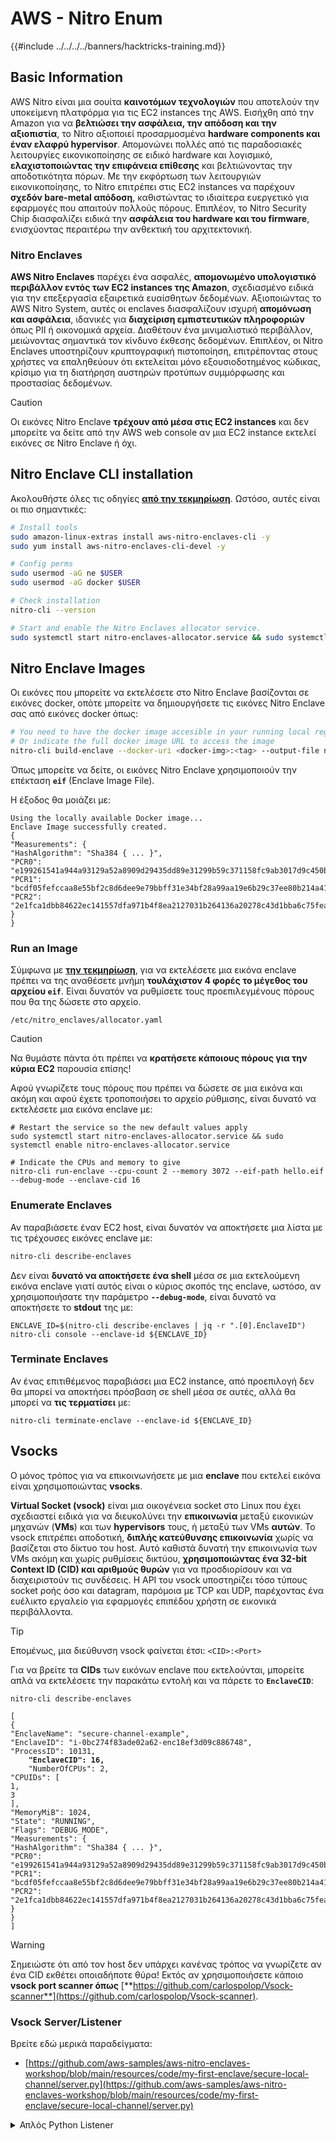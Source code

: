 # AWS - Nitro Enum

{{#include ../../../../banners/hacktricks-training.md}}

## Basic Information

AWS Nitro είναι μια σουίτα **καινοτόμων τεχνολογιών** που αποτελούν την υποκείμενη πλατφόρμα για τις EC2 instances της AWS. Εισήχθη από την Amazon για να **βελτιώσει την ασφάλεια, την απόδοση και την αξιοπιστία**, το Nitro αξιοποιεί προσαρμοσμένα **hardware components και έναν ελαφρύ hypervisor**. Απομονώνει πολλές από τις παραδοσιακές λειτουργίες εικονικοποίησης σε ειδικό hardware και λογισμικό, **ελαχιστοποιώντας την επιφάνεια επίθεσης** και βελτιώνοντας την αποδοτικότητα πόρων. Με την εκφόρτωση των λειτουργιών εικονικοποίησης, το Nitro επιτρέπει στις EC2 instances να παρέχουν **σχεδόν bare-metal απόδοση**, καθιστώντας το ιδιαίτερα ευεργετικό για εφαρμογές που απαιτούν πολλούς πόρους. Επιπλέον, το Nitro Security Chip διασφαλίζει ειδικά την **ασφάλεια του hardware και του firmware**, ενισχύοντας περαιτέρω την ανθεκτική του αρχιτεκτονική.

### Nitro Enclaves

**AWS Nitro Enclaves** παρέχει ένα ασφαλές, **απομονωμένο υπολογιστικό περιβάλλον εντός των EC2 instances της Amazon**, σχεδιασμένο ειδικά για την επεξεργασία εξαιρετικά ευαίσθητων δεδομένων. Αξιοποιώντας το AWS Nitro System, αυτές οι enclaves διασφαλίζουν ισχυρή **απομόνωση και ασφάλεια**, ιδανικές για **διαχείριση εμπιστευτικών πληροφοριών** όπως PII ή οικονομικά αρχεία. Διαθέτουν ένα μινιμαλιστικό περιβάλλον, μειώνοντας σημαντικά τον κίνδυνο έκθεσης δεδομένων. Επιπλέον, οι Nitro Enclaves υποστηρίζουν κρυπτογραφική πιστοποίηση, επιτρέποντας στους χρήστες να επαληθεύουν ότι εκτελείται μόνο εξουσιοδοτημένος κώδικας, κρίσιμο για τη διατήρηση αυστηρών προτύπων συμμόρφωσης και προστασίας δεδομένων.

> [!CAUTION]
> Οι εικόνες Nitro Enclave **τρέχουν από μέσα στις EC2 instances** και δεν μπορείτε να δείτε από την AWS web console αν μια EC2 instance εκτελεί εικόνες σε Nitro Enclave ή όχι.

## Nitro Enclave CLI installation

Ακολουθήστε όλες τις οδηγίες [**από την τεκμηρίωση**](https://catalog.us-east-1.prod.workshops.aws/event/dashboard/en-US/workshop/1-my-first-enclave/1-1-nitro-enclaves-cli#run-connect-and-terminate-the-enclave). Ωστόσο, αυτές είναι οι πιο σημαντικές:
```bash
# Install tools
sudo amazon-linux-extras install aws-nitro-enclaves-cli -y
sudo yum install aws-nitro-enclaves-cli-devel -y

# Config perms
sudo usermod -aG ne $USER
sudo usermod -aG docker $USER

# Check installation
nitro-cli --version

# Start and enable the Nitro Enclaves allocator service.
sudo systemctl start nitro-enclaves-allocator.service && sudo systemctl enable nitro-enclaves-allocator.service
```
## Nitro Enclave Images

Οι εικόνες που μπορείτε να εκτελέσετε στο Nitro Enclave βασίζονται σε εικόνες docker, οπότε μπορείτε να δημιουργήσετε τις εικόνες Nitro Enclave σας από εικόνες docker όπως:
```bash
# You need to have the docker image accesible in your running local registry
# Or indicate the full docker image URL to access the image
nitro-cli build-enclave --docker-uri <docker-img>:<tag> --output-file nitro-img.eif
```
Όπως μπορείτε να δείτε, οι εικόνες Nitro Enclave χρησιμοποιούν την επέκταση **`eif`** (Enclave Image File).

Η έξοδος θα μοιάζει με:
```
Using the locally available Docker image...
Enclave Image successfully created.
{
"Measurements": {
"HashAlgorithm": "Sha384 { ... }",
"PCR0": "e199261541a944a93129a52a8909d29435dd89e31299b59c371158fc9ab3017d9c450b0a580a487e330b4ac691943284",
"PCR1": "bcdf05fefccaa8e55bf2c8d6dee9e79bbff31e34bf28a99aa19e6b29c37ee80b214a414b7607236edf26fcb78654e63f",
"PCR2": "2e1fca1dbb84622ec141557dfa971b4f8ea2127031b264136a20278c43d1bba6c75fea286cd4de9f00450b6a8db0e6d3"
}
}
```
### Run an Image

Σύμφωνα με [**την τεκμηρίωση**](https://catalog.us-east-1.prod.workshops.aws/event/dashboard/en-US/workshop/1-my-first-enclave/1-1-nitro-enclaves-cli#run-connect-and-terminate-the-enclave), για να εκτελέσετε μια εικόνα enclave πρέπει να της αναθέσετε μνήμη **τουλάχιστον 4 φορές το μέγεθος του αρχείου `eif`**. Είναι δυνατόν να ρυθμίσετε τους προεπιλεγμένους πόρους που θα της δώσετε στο αρχείο.
```shell
/etc/nitro_enclaves/allocator.yaml
```
> [!CAUTION]
> Να θυμάστε πάντα ότι πρέπει να **κρατήσετε κάποιους πόρους για την κύρια EC2** παρουσία επίσης!

Αφού γνωρίζετε τους πόρους που πρέπει να δώσετε σε μια εικόνα και ακόμη και αφού έχετε τροποποιήσει το αρχείο ρύθμισης, είναι δυνατό να εκτελέσετε μια εικόνα enclave με:
```shell
# Restart the service so the new default values apply
sudo systemctl start nitro-enclaves-allocator.service && sudo systemctl enable nitro-enclaves-allocator.service

# Indicate the CPUs and memory to give
nitro-cli run-enclave --cpu-count 2 --memory 3072 --eif-path hello.eif --debug-mode --enclave-cid 16
```
### Enumerate Enclaves

Αν παραβιάσετε έναν EC2 host, είναι δυνατόν να αποκτήσετε μια λίστα με τις τρέχουσες εικόνες enclave με:
```bash
nitro-cli describe-enclaves
```
Δεν είναι **δυνατό να αποκτήσετε ένα shell** μέσα σε μια εκτελούμενη εικόνα enclave γιατί αυτός είναι ο κύριος σκοπός της enclave, ωστόσο, αν χρησιμοποιήσατε την παράμετρο **`--debug-mode`**, είναι δυνατό να αποκτήσετε το **stdout** της με:
```shell
ENCLAVE_ID=$(nitro-cli describe-enclaves | jq -r ".[0].EnclaveID")
nitro-cli console --enclave-id ${ENCLAVE_ID}
```
### Terminate Enclaves

Αν ένας επιτιθέμενος παραβιάσει μια EC2 instance, από προεπιλογή δεν θα μπορεί να αποκτήσει πρόσβαση σε shell μέσα σε αυτές, αλλά θα μπορεί να **τις τερματίσει** με:
```shell
nitro-cli terminate-enclave --enclave-id ${ENCLAVE_ID}
```
## Vsocks

Ο μόνος τρόπος για να επικοινωνήσετε με μια **enclave** που εκτελεί εικόνα είναι χρησιμοποιώντας **vsocks**.

**Virtual Socket (vsock)** είναι μια οικογένεια socket στο Linux που έχει σχεδιαστεί ειδικά για να διευκολύνει την **επικοινωνία** μεταξύ εικονικών μηχανών (**VMs**) και των **hypervisors** τους, ή μεταξύ των VMs **αυτών**. Το vsock επιτρέπει αποδοτική, **διπλής κατεύθυνσης επικοινωνία** χωρίς να βασίζεται στο δίκτυο του host. Αυτό καθιστά δυνατή την επικοινωνία των VMs ακόμη και χωρίς ρυθμίσεις δικτύου, **χρησιμοποιώντας ένα 32-bit Context ID (CID) και αριθμούς θυρών** για να προσδιορίσουν και να διαχειριστούν τις συνδέσεις. Η API του vsock υποστηρίζει τόσο τύπους socket ροής όσο και datagram, παρόμοια με TCP και UDP, παρέχοντας ένα ευέλικτο εργαλείο για εφαρμογές επιπέδου χρήστη σε εικονικά περιβάλλοντα.

> [!TIP]
> Επομένως, μια διεύθυνση vsock φαίνεται έτσι: `<CID>:<Port>`

Για να βρείτε τα **CIDs** των εικόνων enclave που εκτελούνται, μπορείτε απλά να εκτελέσετε την παρακάτω εντολή και να πάρετε το **`EnclaveCID`**:

<pre class="language-bash"><code class="lang-bash">nitro-cli describe-enclaves

[
{
"EnclaveName": "secure-channel-example",
"EnclaveID": "i-0bc274f83ade02a62-enc18ef3d09c886748",
"ProcessID": 10131,
<strong>    "EnclaveCID": 16,
</strong>    "NumberOfCPUs": 2,
"CPUIDs": [
1,
3
],
"MemoryMiB": 1024,
"State": "RUNNING",
"Flags": "DEBUG_MODE",
"Measurements": {
"HashAlgorithm": "Sha384 { ... }",
"PCR0": "e199261541a944a93129a52a8909d29435dd89e31299b59c371158fc9ab3017d9c450b0a580a487e330b4ac691943284",
"PCR1": "bcdf05fefccaa8e55bf2c8d6dee9e79bbff31e34bf28a99aa19e6b29c37ee80b214a414b7607236edf26fcb78654e63f",
"PCR2": "2e1fca1dbb84622ec141557dfa971b4f8ea2127031b264136a20278c43d1bba6c75fea286cd4de9f00450b6a8db0e6d3"
}
}
]
</code></pre>

> [!WARNING]
> Σημειώστε ότι από τον host δεν υπάρχει κανένας τρόπος να γνωρίζετε αν ένα CID εκθέτει οποιαδήποτε θύρα! Εκτός αν χρησιμοποιήσετε κάποιο **vsock port scanner όπως** [**https://github.com/carlospolop/Vsock-scanner**](https://github.com/carlospolop/Vsock-scanner).

### Vsock Server/Listener

Βρείτε εδώ μερικά παραδείγματα:

- [https://github.com/aws-samples/aws-nitro-enclaves-workshop/blob/main/resources/code/my-first-enclave/secure-local-channel/server.py](https://github.com/aws-samples/aws-nitro-enclaves-workshop/blob/main/resources/code/my-first-enclave/secure-local-channel/server.py)

<details>

<summary>Απλός Python Listener</summary>
```python
#!/usr/bin/env python3

# From
https://medium.com/@F.DL/understanding-vsock-684016cf0eb0

import socket

CID = socket.VMADDR_CID_HOST
PORT = 9999

s = socket.socket(socket.AF_VSOCK, socket.SOCK_STREAM)
s.bind((CID, PORT))
s.listen()
(conn, (remote_cid, remote_port)) = s.accept()

print(f"Connection opened by cid={remote_cid} port={remote_port}")

while True:
buf = conn.recv(64)
if not buf:
break

print(f"Received bytes: {buf}")
```
```markdown
</details>
```
```bash
# Using socat
socat VSOCK-LISTEN:<port>,fork EXEC:"echo Hello from server!"
```
### Vsock Client

Examples:

- [https://github.com/aws-samples/aws-nitro-enclaves-workshop/blob/main/resources/code/my-first-enclave/secure-local-channel/client.py](https://github.com/aws-samples/aws-nitro-enclaves-workshop/blob/main/resources/code/my-first-enclave/secure-local-channel/client.py)

<details>

<summary>Απλός Πελάτης Python</summary>
```python
#!/usr/bin/env python3

#From https://medium.com/@F.DL/understanding-vsock-684016cf0eb0

import socket

CID = socket.VMADDR_CID_HOST
PORT = 9999

s = socket.socket(socket.AF_VSOCK, socket.SOCK_STREAM)
s.connect((CID, PORT))
s.sendall(b"Hello, world!")
s.close()
```
```markdown
</details>
```
```bash
# Using socat
echo "Hello, vsock!" | socat - VSOCK-CONNECT:3:5000
```
### Vsock Proxy

Το εργαλείο vsock-proxy επιτρέπει την προώθηση ενός vsock proxy με άλλη διεύθυνση, για παράδειγμα:
```bash
vsock-proxy 8001 ip-ranges.amazonaws.com 443 --config your-vsock-proxy.yaml
```
Αυτό θα προωθήσει την **τοπική θύρα 8001 στο vsock** στο `ip-ranges.amazonaws.com:443` και το αρχείο **`your-vsock-proxy.yaml`** μπορεί να έχει αυτό το περιεχόμενο που επιτρέπει την πρόσβαση στο `ip-ranges.amazonaws.com:443`:
```yaml
allowlist:
- { address: ip-ranges.amazonaws.com, port: 443 }
```
Είναι δυνατόν να δείτε τις διευθύνσεις vsock (**`<CID>:<Port>`**) που χρησιμοποιούνται από τον EC2 host με (σημειώστε το `3:8001`, 3 είναι το CID και 8001 η θύρα):
```bash
sudo ss -l -p -n | grep v_str
v_str LISTEN 0      0                                                                              3:8001                   *:*     users:(("vsock-proxy",pid=9458,fd=3))
```
## Nitro Enclave Atestation & KMS

Το Nitro Enclaves SDK επιτρέπει σε μια enclave να ζητήσει ένα **κρυπτογραφικά υπογεγραμμένο έγγραφο πιστοποίησης** από τον Nitro **Hypervisor**, το οποίο περιλαμβάνει **μοναδικές μετρήσεις** συγκεκριμένες για αυτήν την enclave. Αυτές οι μετρήσεις, οι οποίες περιλαμβάνουν **hashes και καταχωρητές διαμόρφωσης πλατφόρμας (PCRs)**, χρησιμοποιούνται κατά τη διαδικασία πιστοποίησης για να **αποδείξουν την ταυτότητα της enclave** και να **χτίσουν εμπιστοσύνη με εξωτερικές υπηρεσίες**. Το έγγραφο πιστοποίησης περιέχει συνήθως τιμές όπως PCR0, PCR1 και PCR2, τις οποίες έχετε συναντήσει προηγουμένως κατά την κατασκευή και αποθήκευση ενός EIF enclave.

Από τα [**docs**](https://catalog.us-east-1.prod.workshops.aws/event/dashboard/en-US/workshop/1-my-first-enclave/1-3-cryptographic-attestation#a-unique-feature-on-nitro-enclaves), αυτές είναι οι τιμές PCR:

<table><thead><tr><th width="97">PCR</th><th width="221">Hash of ...</th><th>Περιγραφή</th></tr></thead><tbody><tr><td>PCR0</td><td>Αρχείο εικόνας enclave</td><td>Μια συνεχής μέτρηση του περιεχομένου του αρχείου εικόνας, χωρίς τα δεδομένα τμήματος.</td></tr><tr><td>PCR1</td><td>Linux kernel και bootstrap</td><td>Μια συνεχής μέτρηση των δεδομένων του kernel και του boot ramfs.</td></tr><tr><td>PCR2</td><td>Εφαρμογή</td><td>Μια συνεχής, κατά σειρά μέτρηση των εφαρμογών χρήστη, χωρίς το boot ramfs.</td></tr><tr><td>PCR3</td><td>Ρόλος IAM που έχει ανατεθεί στην γονική παρουσία</td><td>Μια συνεχής μέτρηση του ρόλου IAM που έχει ανατεθεί στην γονική παρουσία. Διασφαλίζει ότι η διαδικασία πιστοποίησης επιτυγχάνει μόνο όταν η γονική παρουσία έχει τον σωστό ρόλο IAM.</td></tr><tr><td>PCR4</td><td>ID παρουσίας της γονικής παρουσίας</td><td>Μια συνεχής μέτρηση του ID της γονικής παρουσίας. Διασφαλίζει ότι η διαδικασία πιστοποίησης επιτυγχάνει μόνο όταν η γονική παρουσία έχει ένα συγκεκριμένο ID παρουσίας.</td></tr><tr><td>PCR8</td><td>Πιστοποιητικό υπογραφής αρχείου εικόνας enclave</td><td>Μια μέτρηση του πιστοποιητικού υπογραφής που καθορίζεται για το αρχείο εικόνας enclave. Διασφαλίζει ότι η διαδικασία πιστοποίησης επιτυγχάνει μόνο όταν η enclave έχει εκκινήσει από ένα αρχείο εικόνας enclave που έχει υπογραφεί από ένα συγκεκριμένο πιστοποιητικό.</td></tr></tbody></table>

Μπορείτε να ενσωματώσετε **κρυπτογραφική πιστοποίηση** στις εφαρμογές σας και να αξιοποιήσετε προ-κατασκευασμένες ενσωματώσεις με υπηρεσίες όπως το **AWS KMS**. Το AWS KMS μπορεί να **επικυρώσει τις πιστοποιήσεις enclave** και προσφέρει κλειδιά συνθηκών βασισμένα σε πιστοποίηση (`kms:RecipientAttestation:ImageSha384` και `kms:RecipientAttestation:PCR`) στις πολιτικές κλειδιών του. Αυτές οι πολιτικές διασφαλίζουν ότι το AWS KMS επιτρέπει τις λειτουργίες χρησιμοποιώντας το κλειδί KMS **μόνο εάν το έγγραφο πιστοποίησης της enclave είναι έγκυρο** και πληροί τις **καθορισμένες προϋποθέσεις**.

> [!TIP]
> Σημειώστε ότι οι Enclaves σε λειτουργία αποσφαλμάτωσης (--debug) δημιουργούν έγγραφα πιστοποίησης με PCRs που αποτελούνται από μηδενικά (`000000000000000000000000000000000000000000000000`). Επομένως, οι πολιτικές KMS που ελέγχουν αυτές τις τιμές θα αποτύχουν.

### PCR Bypass

Από την οπτική γωνία ενός επιτιθέμενου, παρατηρήστε ότι ορισμένα PCRs θα επέτρεπαν την τροποποίηση ορισμένων τμημάτων ή ολόκληρης της εικόνας enclave και θα ήταν ακόμα έγκυρα (για παράδειγμα, το PCR4 ελέγχει μόνο το ID της γονικής παρουσίας, επομένως η εκτέλεση οποιασδήποτε εικόνας enclave σε αυτήν την EC2 θα επιτρέψει την εκπλήρωση αυτής της πιθανής απαίτησης PCR).

Επομένως, ένας επιτιθέμενος που παραβιάσει την παρουσία EC2 μπορεί να είναι σε θέση να εκτελέσει άλλες εικόνες enclave προκειμένου να παρακάμψει αυτές τις προστασίες.

Η έρευνα σχετικά με το πώς να τροποποιήσετε/δημιουργήσετε νέες εικόνες για να παρακάμψετε κάθε προστασία (ιδιαίτερα τις λιγότερο προφανείς) είναι ακόμα TODO.

## References

- [https://medium.com/@F.DL/understanding-vsock-684016cf0eb0](https://medium.com/@F.DL/understanding-vsock-684016cf0eb0)
- Όλα τα μέρη του tutorial Nitro από το AWS: [https://catalog.us-east-1.prod.workshops.aws/event/dashboard/en-US/workshop/1-my-first-enclave/1-1-nitro-enclaves-cli](https://catalog.us-east-1.prod.workshops.aws/event/dashboard/en-US/workshop/1-my-first-enclave/1-1-nitro-enclaves-cli)

{{#include ../../../../banners/hacktricks-training.md}}
